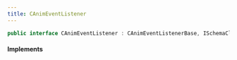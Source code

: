 ```yaml
---
title: CAnimEventListener
---
```


```csharp
public interface CAnimEventListener : CAnimEventListenerBase, ISchemaClass<CAnimEventListenerBase>, ISchemaClass<CAnimEventListener>, ISchemaField, ISchemaClass, INativeHandle
```

#### Implements

